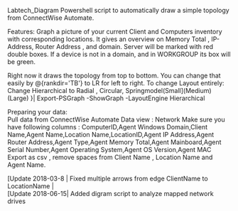 Labtech_Diagram
Powershell script to automatically draw a simple topology from ConnectWise Automate.

 Features: 
 Graph a picture of your current Client and Computers inventory with corresponding locations.
 It gives an overview on Memory Total , IP-Address, Router Address , and domain.
 Server will be marked with red double boxes.
 If a device is not in a domain, and in WORKGROUP its box will be green.
 
 Right now it draws the topology from top to bottom.
 You can change that easily by @{rankdir='TB'} to LR for left to right.
 To change Layout entirely: Change Hierarchical to Radial , Circular, Springmodel(Small](Medium)(Large)
  }| Export-PSGraph -ShowGraph -LayoutEngine Hierarchical 

  Preparing your data:                                                                                                                              
  Pull data from ConnectWise Automate Data view : Network
  Make sure you have following columns :
      ComputerID,Agent Windows Domain,Client Name,Agent Name,Location Name,LocationID,Agent IP Address,Agent Router Address,Agent Type,Agent Memory Total,Agent Mainboard,Agent Serial Number,Agent Operating System,Agent OS Version,Agent MAC
Export as csv , remove spaces from Client Name , Location Name and Agent Name.



[Update 2018-03-8 | Fixed multiple arrows from edge ClientName to LocationName |  
[Update 2018-06-15| Added digram script to analyze mapped network drives
